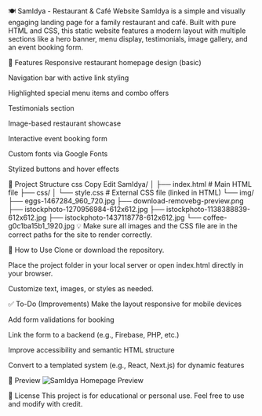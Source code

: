 🍽️ SamIdya - Restaurant & Café Website
SamIdya is a simple and visually engaging landing page for a family restaurant and café. Built with pure HTML and CSS, this static website features a modern layout with multiple sections like a hero banner, menu display, testimonials, image gallery, and an event booking form.

🔧 Features
Responsive restaurant homepage design (basic)

Navigation bar with active link styling

Highlighted special menu items and combo offers

Testimonials section

Image-based restaurant showcase

Interactive event booking form

Custom fonts via Google Fonts

Stylized buttons and hover effects

📁 Project Structure
css
Copy
Edit
SamIdya/
│
├── index.html                # Main HTML file
├── css/
│   └── style.css             # External CSS file (linked in HTML)
└── img/
    ├── eggs-1467284_960_720.jpg
    ├── download-removebg-preview.png
    ├── istockphoto-1270956984-612x612.jpg
    ├── istockphoto-1138388839-612x612.jpg
    ├── istockphoto-1437118778-612x612.jpg
    └── coffee-g0c1ba15b1_1920.jpg
💡 Make sure all images and the CSS file are in the correct paths for the site to render correctly.

🚀 How to Use
Clone or download the repository.

Place the project folder in your local server or open index.html directly in your browser.

Customize text, images, or styles as needed.

✅ To-Do (Improvements)
Make the layout responsive for mobile devices

Add form validations for booking

Link the form to a backend (e.g., Firebase, PHP, etc.)

Improve accessibility and semantic HTML structure

Convert to a templated system (e.g., React, Next.js) for dynamic features

📸 Preview
![SamIdya Homepage Preview](img/preview.jpg)

📄 License
This project is for educational or personal use. Feel free to use and modify with credit.
